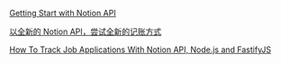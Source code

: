 [Getting Start with Notion API](https://dev.to/craigaholliday/getting-started-with-the-notion-api-javascript-sdk-c50)

[以全新的 Notion API，尝试全新的记账方式](https://sspai.com/post/66658)

[How To Track Job Applications With Notion API, Node.js and FastifyJS](https://betterprogramming.pub/how-to-track-job-applications-with-notion-api-node-js-and-fastifyjs-26e070c92d7a)


